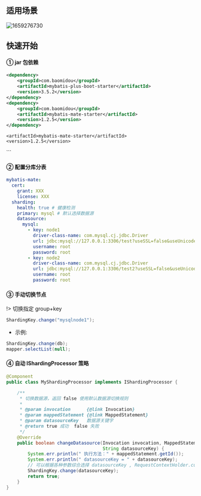## 适用场景

![1659276730](https://minio.pigx.vip/oss/1659276730.jpg)

## 快速开始

#### ① jar 包依赖

```xml
<dependency>
    <groupId>com.baomidou</groupId>
    <artifactId>mybatis-plus-boot-starter</artifactId>
    <version>3.5.2</version>
</dependency>
<dependency>
    <groupId>com.baomidou</groupId>
    <artifactId>mybatis-mate-starter</artifactId>
    <version>1.2.5</version>
</dependency>
```

    <artifactId>mybatis-mate-starter</artifactId>
    <version>1.2.5</version>
</dependency>
```

#### ②  配置分库分表

```yaml
mybatis-mate:
  cert:
    grant: XXX
    license: XXX
  sharding:
    health: true # 健康检测
    primary: mysql # 默认选择数据源
    datasource:
      mysql:
        - key: node1
          driver-class-name: com.mysql.cj.jdbc.Driver
          url: jdbc:mysql://127.0.0.1:3306/test?useSSL=false&useUnicode=true&characterEncoding=UTF-8&serverTimezone=UTC
          username: root
          password: root
        - key: node2
          driver-class-name: com.mysql.cj.jdbc.Driver
          url: jdbc:mysql://127.0.0.1:3306/test2?useSSL=false&useUnicode=true&characterEncoding=UTF-8&serverTimezone=UTC
          username: root
          password: root
```

#### ③ 手动切换节点

!> 切换指定 group+key

```java
ShardingKey.change("mysqlnode1");
```

- 示例:

```java
ShardingKey.change(db);
mapper.selectList(null);
```

#### ④ 自动 IShardingProcessor 策略

```java
@Component
public class MyShardingProcessor implements IShardingProcessor {

    /**
     * 切换数据源，返回 false 使用默认数据源切换规则
     *
     * @param invocation      {@link Invocation}
     * @param mappedStatement {@link MappedStatement}
     * @param datasourceKey   数据源关键字
     * @return true 成功  false 失败
     */
    @Override
    public boolean changeDatasource(Invocation invocation, MappedStatement mappedStatement,
                                    String datasourceKey) {
        System.err.println(" 执行方法：" + mappedStatement.getId());
        System.err.println(" datasourceKey = " + datasourceKey);
        // 可以根据各种参数综合选择 datasourceKey , RequestContextHolder.currentRequestAttributes() 
        ShardingKey.change(datasourceKey);
        return true;
    }
}
```